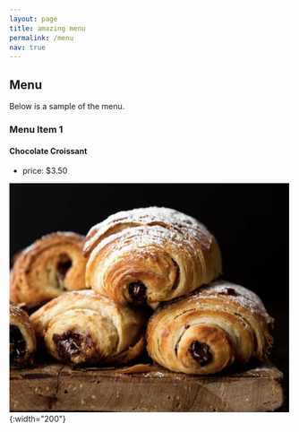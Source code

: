 ```yaml
---
layout: page
title: amazing menu
permalink: /menu
nav: true
---
```


## Menu

Below is a sample of the menu. 

### Menu Item 1

#### Chocolate Croissant

- price: $3.50

![lettuce](assets/images/Chocolate_Croissants.png){:width="200"}
